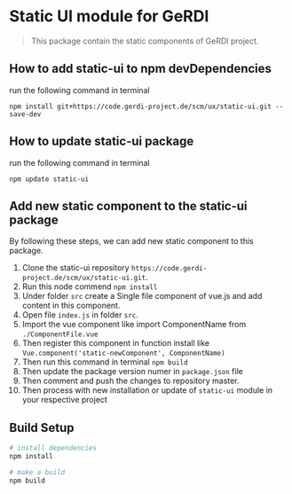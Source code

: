 # Static UI module for GeRDI 

> This package contain the static components of GeRDI project.

## How to add static-ui to npm devDependencies

run the following command in terminal
```
npm install git+https://code.gerdi-project.de/scm/ux/static-ui.git --save-dev
```

## How to update static-ui package

run the following command in terminal
```
npm update static-ui
```

## Add new static component to the static-ui package

By following these steps, we can add new static component to this package.
1.  Clone the static-ui repository ``https://code.gerdi-project.de/scm/ux/static-ui.git``.
2.  Run this node commend ``npm install``
3.  Under folder ``src`` create a Single file component of vue.js and add content in this component.
4.  Open file ``index.js`` in folder ``src``.
5.  Import the vue component like import ComponentName from ``./ComponentFile.vue``
6.  Then register this component in function install like ``Vue.component('static-newComponent', ComponentName)``
7.  Then run this command in terminal ``npm build``
8.  Then update the package version numer in ``package.json`` file 
9.  Then comment and push the changes to repository master.
10. Then process with new installation or update of ``static-ui`` module in your respective project

## Build Setup

``` bash
# install dependencies
npm install

# make a build 
npm build
```